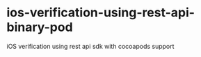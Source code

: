 # ios-verification-using-rest-api-binary-pod
iOS verification using rest api sdk with cocoapods support
